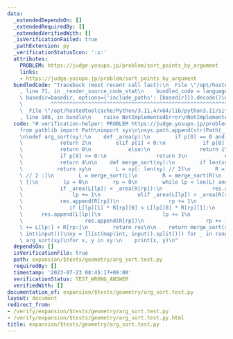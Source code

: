```yaml
---
data:
  _extendedDependsOn: []
  _extendedRequiredBy: []
  _extendedVerifiedWith: []
  _isVerificationFailed: true
  _pathExtension: py
  _verificationStatusIcon: ':x:'
  attributes:
    PROBLEM: https://judge.yosupo.jp/problem/sort_points_by_argument
    links:
    - https://judge.yosupo.jp/problem/sort_points_by_argument
  bundledCode: "Traceback (most recent call last):\n  File \"/opt/hostedtoolcache/Python/3.11.4/x64/lib/python3.11/site-packages/onlinejudge_verify/documentation/build.py\"\
    , line 71, in _render_source_code_stat\n    bundled_code = language.bundle(stat.path,\
    \ basedir=basedir, options={'include_paths': [basedir]}).decode()\n          \
    \         ^^^^^^^^^^^^^^^^^^^^^^^^^^^^^^^^^^^^^^^^^^^^^^^^^^^^^^^^^^^^^^^^^^^^^^^^^^^^^^^^^\n\
    \  File \"/opt/hostedtoolcache/Python/3.11.4/x64/lib/python3.11/site-packages/onlinejudge_verify/languages/python.py\"\
    , line 108, in bundle\n    raise NotImplementedError\nNotImplementedError\n"
  code: "# verification-helper: PROBLEM https://judge.yosupo.jp/problem/sort_points_by_argument\n\
    from pathlib import Path\nimport sys\n\nsys.path.append(str(Path(__file__).resolve().parent.parent.parent.parent))\n\
    \n\ndef arg_sort(xy):\n    def _area(p):\n        if p[0] == 0 and p[1] == 0:\n\
    \            return 2\n        elif p[1] < 0:\n            if p[0] < 0:\n    \
    \            return 0\n            else:\n                return 1\n        else:\n\
    \            if p[0] >= 0:\n                return 3\n            else:\n    \
    \            return 4\n\n    def merge_sort(xy):\n        if len(xy) <= 1:\n \
    \           return xy\n        L = xy[: len(xy) // 2]\n        R = xy[len(xy)\
    \ // 2 :]\n        L = merge_sort(L)\n        R = merge_sort(R)\n        res =\
    \ []\n        lp = 0\n        rp = 0\n        while lp < len(L) and rp < len(R):\n\
    \            if _area(L[lp]) < _area(R[rp]):\n                res.append(L[lp])\n\
    \                lp += 1\n            elif _area(L[lp]) > _area(R[rp]):\n    \
    \            res.append(R[rp])\n                rp += 1\n            else:\n \
    \               if L[lp][1] * R[rp][0] < L[lp][0] * R[rp][1]:\n              \
    \      res.append(L[lp])\n                    lp += 1\n                else:\n\
    \                    res.append(R[rp])\n                    rp += 1\n        res\
    \ += L[lp:] + R[rp:]\n        return res\n\n    return merge_sort(xy)\n\n\nn =\
    \ int(input())\nxy = [list(map(int, input().split())) for _ in range(n)]\nxy =\
    \ arg_sort(xy)\nfor x, y in xy:\n    print(x, y)\n"
  dependsOn: []
  isVerificationFile: true
  path: expansion/$tests/geometry/arg_sort.test.py
  requiredBy: []
  timestamp: '2023-07-23 08:45:17+09:00'
  verificationStatus: TEST_WRONG_ANSWER
  verifiedWith: []
documentation_of: expansion/$tests/geometry/arg_sort.test.py
layout: document
redirect_from:
- /verify/expansion/$tests/geometry/arg_sort.test.py
- /verify/expansion/$tests/geometry/arg_sort.test.py.html
title: expansion/$tests/geometry/arg_sort.test.py
---
```

